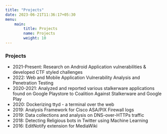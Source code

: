 ```yaml
---
title: "Projects"
date: 2023-06-21T11:36:17+05:30
menu:
    main:
        title: Projects
        name: Projects
        weight: 10
---
```


### Projects

 - 2021-Present: Research on Android Application vulnerabilities & developed CTF styled challenges
 - 2022: Web and Mobile Application Vulnerability Analysis and Penetration Testing
 - 2020-2021: Analyzed and reported various stalkerware applications found on Google Playstore to Coalition Against Stalkerware and Google Play
 - 2020: Dockerizing ttyd - a terminal over the web
 - 2019: Analysis Framework for Cisco ASA/PIX Firewall logs 
 - 2019: Data collections and analysis on DNS-over-HTTPs traffic
 - 2018: Detecting Religious bots in Twitter using Machine Learning
 - 2016: EditNotify extension for MediaWiki


